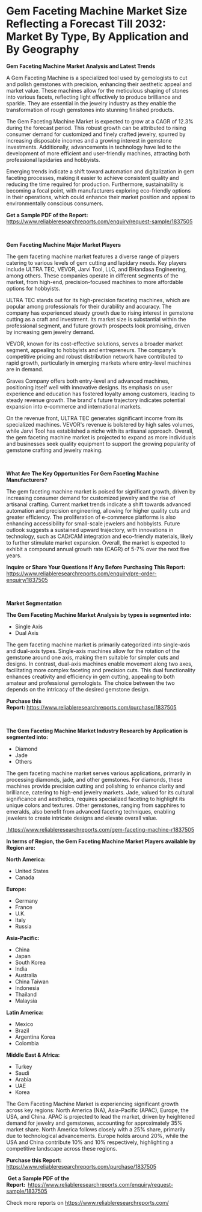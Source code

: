 <p><h1>Gem Faceting Machine Market Size Reflecting a Forecast Till 2032: Market By Type, By Application and By Geography</h1></p><p><strong>Gem Faceting Machine Market Analysis and Latest Trends</strong></p>
<p><p>A Gem Faceting Machine is a specialized tool used by gemologists to cut and polish gemstones with precision, enhancing their aesthetic appeal and market value. These machines allow for the meticulous shaping of stones into various facets, reflecting light effectively to produce brilliance and sparkle. They are essential in the jewelry industry as they enable the transformation of rough gemstones into stunning finished products.</p><p>The Gem Faceting Machine Market is expected to grow at a CAGR of 12.3% during the forecast period. This robust growth can be attributed to rising consumer demand for customized and finely crafted jewelry, spurred by increasing disposable incomes and a growing interest in gemstone investments. Additionally, advancements in technology have led to the development of more efficient and user-friendly machines, attracting both professional lapidaries and hobbyists. </p><p>Emerging trends indicate a shift toward automation and digitalization in gem faceting processes, making it easier to achieve consistent quality and reducing the time required for production. Furthermore, sustainability is becoming a focal point, with manufacturers exploring eco-friendly options in their operations, which could enhance their market position and appeal to environmentally conscious consumers.</p></p>
<p><strong>Get a Sample PDF of the Report:&nbsp;</strong> <a href="https://www.reliableresearchreports.com/enquiry/request-sample/1837505?utm_campaign=3287&utm_medium=2&utm_source=Github&utm_content=ia&utm_term=11042025&utm_id=gem-faceting-machine">https://www.reliableresearchreports.com/enquiry/request-sample/1837505</a></p>
<p>&nbsp;</p>
<p><strong>Gem Faceting Machine Major Market Players</strong></p>
<p><p>The gem faceting machine market features a diverse range of players catering to various levels of gem cutting and lapidary needs. Key players include ULTRA TEC, VEVOR, Jarvi Tool, LLC, and BHandasa Engineering, among others. These companies operate in different segments of the market, from high-end, precision-focused machines to more affordable options for hobbyists.</p><p>ULTRA TEC stands out for its high-precision faceting machines, which are popular among professionals for their durability and accuracy. The company has experienced steady growth due to rising interest in gemstone cutting as a craft and investment. Its market size is substantial within the professional segment, and future growth prospects look promising, driven by increasing gem jewelry demand.</p><p>VEVOR, known for its cost-effective solutions, serves a broader market segment, appealing to hobbyists and entrepreneurs. The company's competitive pricing and robust distribution network have contributed to rapid growth, particularly in emerging markets where entry-level machines are in demand.</p><p>Graves Company offers both entry-level and advanced machines, positioning itself well with innovative designs. Its emphasis on user experience and education has fostered loyalty among customers, leading to steady revenue growth. The brand's future trajectory indicates potential expansion into e-commerce and international markets.</p><p>On the revenue front, ULTRA TEC generates significant income from its specialized machines. VEVOR's revenue is bolstered by high sales volumes, while Jarvi Tool has established a niche with its artisanal approach. Overall, the gem faceting machine market is projected to expand as more individuals and businesses seek quality equipment to support the growing popularity of gemstone crafting and jewelry making.</p></p>
<p>&nbsp;</p>
<p><strong>What Are The Key Opportunities For Gem Faceting Machine Manufacturers?</strong></p>
<p><p>The gem faceting machine market is poised for significant growth, driven by increasing consumer demand for customized jewelry and the rise of artisanal crafting. Current market trends indicate a shift towards advanced automation and precision engineering, allowing for higher quality cuts and greater efficiency. The proliferation of e-commerce platforms is also enhancing accessibility for small-scale jewelers and hobbyists. Future outlook suggests a sustained upward trajectory, with innovations in technology, such as CAD/CAM integration and eco-friendly materials, likely to further stimulate market expansion. Overall, the market is expected to exhibit a compound annual growth rate (CAGR) of 5-7% over the next five years.</p></p>
<p><strong>Inquire or Share Your Questions If Any Before Purchasing This Report:</strong> <a href="https://www.reliableresearchreports.com/enquiry/pre-order-enquiry/1837505?utm_campaign=3287&utm_medium=2&utm_source=Github&utm_content=ia&utm_term=11042025&utm_id=gem-faceting-machine">https://www.reliableresearchreports.com/enquiry/pre-order-enquiry/1837505</a></p>
<p>&nbsp;</p>
<p><strong>Market Segmentation</strong></p>
<p><strong>The Gem Faceting Machine Market Analysis by types is segmented into:</strong></p>
<p><ul><li>Single Axis</li><li>Dual Axis</li></ul></p>
<p><p>The gem faceting machine market is primarily categorized into single-axis and dual-axis types. Single-axis machines allow for the rotation of the gemstone around one axis, making them suitable for simpler cuts and designs. In contrast, dual-axis machines enable movement along two axes, facilitating more complex faceting and precision cuts. This dual functionality enhances creativity and efficiency in gem cutting, appealing to both amateur and professional gemologists. The choice between the two depends on the intricacy of the desired gemstone design.</p></p>
<p><strong>Purchase this Report:&nbsp;</strong><a href="https://www.reliableresearchreports.com/purchase/1837505?utm_campaign=3287&utm_medium=2&utm_source=Github&utm_content=ia&utm_term=11042025&utm_id=gem-faceting-machine">https://www.reliableresearchreports.com/purchase/1837505</a></p>
<p>&nbsp;</p>
<p><strong>The Gem Faceting Machine Market Industry Research by Application is segmented into:</strong></p>
<p><ul><li>Diamond</li><li>Jade</li><li>Others</li></ul></p>
<p><p>The gem faceting machine market serves various applications, primarily in processing diamonds, jade, and other gemstones. For diamonds, these machines provide precision cutting and polishing to enhance clarity and brilliance, catering to high-end jewelry markets. Jade, valued for its cultural significance and aesthetics, requires specialized faceting to highlight its unique colors and textures. Other gemstones, ranging from sapphires to emeralds, also benefit from advanced faceting techniques, enabling jewelers to create intricate designs and elevate overall value.</p></p>
<p><a href="https://www.reliableresearchreports.com/gem-faceting-machine-r1837505?utm_campaign=3287&utm_medium=2&utm_source=Github&utm_content=ia&utm_term=11042025&utm_id=gem-faceting-machine">&nbsp;https://www.reliableresearchreports.com/gem-faceting-machine-r1837505</a></p>
<p><strong>In terms of Region, the Gem Faceting Machine Market Players available by Region are:</strong></p>
<p>
    <p> <strong> North America: </strong>
        <ul>
            <li>United States</li>
            <li>Canada</li>
        </ul>
        </p> 
    <p> <strong> Europe: </strong>
        <ul>
            <li>Germany</li>
            <li>France</li>
            <li>U.K.</li>
            <li>Italy</li>
            <li>Russia</li>
        </ul>
        </p> 
    <p> <strong> Asia-Pacific: </strong>
        <ul>
            <li>China</li>
            <li>Japan</li>
            <li>South Korea</li>
            <li>India</li>
            <li>Australia</li>
            <li>China Taiwan</li>
            <li>Indonesia</li>
            <li>Thailand</li>
            <li>Malaysia</li>
        </ul>
        </p> 
    <p> <strong> Latin America: </strong>
        <ul>
            <li>Mexico</li>
            <li>Brazil</li>
            <li>Argentina Korea</li>
            <li>Colombia</li>
        </ul>
        </p> 
    <p> <strong> Middle East & Africa: </strong>
        <ul>
            <li>Turkey</li>
            <li>Saudi</li>
            <li>Arabia</li>
            <li>UAE</li>
            <li>Korea</li>
        </ul>
    </p>
    </p>
<p><p>The Gem Faceting Machine Market is experiencing significant growth across key regions: North America (NA), Asia-Pacific (APAC), Europe, the USA, and China. APAC is projected to lead the market, driven by heightened demand for jewelry and gemstones, accounting for approximately 35% market share. North America follows closely with a 25% share, primarily due to technological advancements. Europe holds around 20%, while the USA and China contribute 10% and 10% respectively, highlighting a competitive landscape across these regions.</p></p>
<p><strong>Purchase this Report: </strong><a href="https://www.reliableresearchreports.com/purchase/1837505?utm_campaign=3287&utm_medium=2&utm_source=Github&utm_content=ia&utm_term=11042025&utm_id=gem-faceting-machine">https://www.reliableresearchreports.com/purchase/1837505</a></p>
<p>&nbsp;<strong>Get a Sample PDF of the Report:&nbsp;&nbsp;</strong><a href="https://www.reliableresearchreports.com/enquiry/request-sample/1837505?utm_campaign=3287&utm_medium=2&utm_source=Github&utm_content=ia&utm_term=11042025&utm_id=gem-faceting-machine">https://www.reliableresearchreports.com/enquiry/request-sample/1837505</a></p>
<p><strong></strong></p>
<p>Check more reports on <a href="https://www.reliableresearchreports.com/?utm_campaign=3287&utm_medium=2&utm_source=Github&utm_content=ia&utm_term=11042025&utm_id=gem-faceting-machine">https://www.reliableresearchreports.com/</a></p>